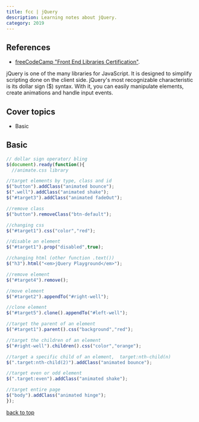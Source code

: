 ```yaml
---
title: fcc | jQuery
description: Learning notes about jQuery.
category: 2019
---
```


## References

- [freeCodeCamp "Front End Libraries Certification"](https://www.freecodecamp.org/).

jQuery is one of the many libraries for JavaScript. It is designed to simplify scripting done on the client side. jQuery's most recognizable characteristic is its dollar sign ($) syntax. With it, you can easily manipulate elements, create animations and handle input events.

## Cover topics

- Basic

## Basic

```javascript
// dollar sign operator/ bling
$(document).ready(function(){
  //animate.css library

//target elements by type, class and id
$("button").addClass("animated bounce");
$(".well").addClass("animated shake");
$("#target3").addClass("animated fadeOut");

//remove class
$("button").removeClass("btn-default");

//changing css
$("#target1").css("color","red");

//disable an element
$("#target1").prop("disabled",true);

//changing html (other function .text())
$("h3").html("<em>jQuery Playground</em>");

//remove element
$("#target4").remove();

//move element
$("#target2").appendTo("#right-well");

//clone element
$("#target5").clone().appendTo("#left-well");

//target the parent of an element
$("#target1").parent().css("background","red");

//target the children of an element
$("#right-well").children().css("color","orange");

//target a specific child of an element,  target:nth-child(n)
$(".target:nth-child(2)").addClass("animated bounce");

//target even or odd element
$(".target:even").addClass("animated shake");

//target entire page
$("body").addClass("animated hinge");
});
```

[back to top](#cover-topics)
